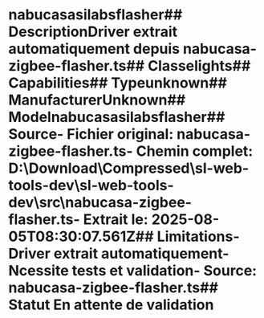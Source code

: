 # nabucasasilabsflasher##  DescriptionDriver extrait automatiquement depuis nabucasa-zigbee-flasher.ts##  Classelights##  Capabilities##  Typeunknown##  ManufacturerUnknown##  Modelnabucasasilabsflasher##  Source- **Fichier original**: nabucasa-zigbee-flasher.ts- **Chemin complet**: D:\Download\Compressed\sl-web-tools-dev\sl-web-tools-dev\src\nabucasa-zigbee-flasher.ts- **Extrait le**: 2025-08-05T08:30:07.561Z##  Limitations- Driver extrait automatiquement- Ncessite tests et validation- Source: nabucasa-zigbee-flasher.ts##  Statut En attente de validation